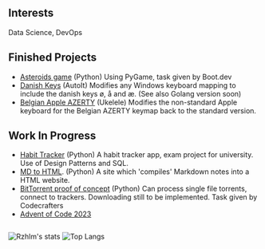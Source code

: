 ## Interests
Data Science, DevOps

## Finished Projects

- [Asteroids game](https://github.com/rzhlm/asteroids) (Python) Using PyGame, task given by Boot.dev
- [Danish Keys]() (AutoIt) Modifies any Windows keyboard mapping to include the danish keys ø, å and æ. (See also Golang version soon)
- [Belgian Apple AZERTY]() (Ukelele) Modifies the non-standard Apple keyboard for the Belgian AZERTY keymap back to the standard version.


## Work In Progress
- [Habit Tracker](https://github.com/rzhlm/IUBH-habittracker) (Python) A habit tracker app, exam project for university. Use of Design Patterns and SQL.
- [MD to HTML](https://github.com/rzhlm/static-site-gen). (Python) A site which 'compiles' Markdown notes into a HTML website.
- [BitTorrent proof of concept]() (Python) Can process single file torrents, connect to trackers. Downloading still to be implemented. Task given by Codecrafters
- [Advent of Code 2023]()


![]()


![Rzhlm's stats](https://github-readme-stats.vercel.app/api?username=rzhlm&show_icons=true&theme=radical)
![Top Langs](https://github-readme-stats.vercel.app/api/top-langs/?username=rzhlm&layout=compact)

<!--
**rzhlm/rzhlm** is a ✨ _special_ ✨ repository because its `README.md` (this file) appears on your GitHub profile.

Here are some ideas to get you started:

- 🔭 I’m currently working on ...
- 🌱 I’m currently learning ...
- 👯 I’m looking to collaborate on ...
- 🤔 I’m looking for help with ...
- 💬 Ask me about ...
- 📫 How to reach me: ...
- 😄 Pronouns: ...
- ⚡ Fun fact: ...
-->
